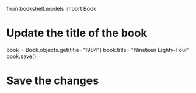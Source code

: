 from bookshelf.models import Book

# Update the title of the book
book = Book.objects.get(title="1984")
book.title= “Nineteen Eighty-Four”
book.save()
# Save the changes